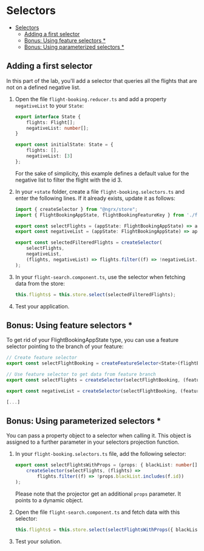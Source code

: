 # Selectors

- [Selectors](#selectors)
  - [Adding a first selector](#adding-a-first-selector)
  - [Bonus: Using feature selectors *](#bonus-using-feature-selectors-)
  - [Bonus: Using parameterized selectors *](#bonus-using-parameterized-selectors-)

## Adding a first selector

In this part of the lab, you'll add a selector that queries all the flights that are not on a defined negative list.

1. Open the file ``flight-booking.reducer.ts`` and add a property ``negativeList`` to your ``State``:

    ```typescript
    export interface State {
        flights: Flight[];
        negativeList: number[];
    }

    export const initialState: State = {
        flights: [],
        negativeList: [3]
    };
    ```

    For the sake of simplicity, this example defines a default value for the negative list to filter the flight with the id 3.

2. In your ``+state`` folder, create a file ``flight-booking.selectors.ts`` and enter the following lines. If it already exists, update it as follows:

    ```typescript
    import { createSelector } from "@ngrx/store";
    import { FlightBookingAppState, flightBookingFeatureKey } from './flight-booking.reducer';

    export const selectFlights = (appState: FlightBookingAppState) => appState[flightBookingFeatureKey].flights;
    export const negativeList = (appState: FlightBookingAppState) => appState[flightBookingFeatureKey].negativeList;

    export const selectedFilteredFlights = createSelector(
        selectFlights,
        negativeList,
        (flights, negativeList) => flights.filter((f) => !negativeList.includes(f.id))
    );
    ```

3. In your ``flight-search.component.ts``, use the selector when fetching data from the store:

    ```typescript
    this.flights$ = this.store.select(selectedFilteredFlights);
    ```

4. Test your application.

## Bonus: Using feature selectors *

To get rid of your FlightBookingAppState type, you can use a feature selector pointing to the branch of your feature:

```TypeScript
// Create feature selector
export const selectFlightBooking = createFeatureSelector<State>(flightBookingFeatureKey);

// Use feature selector to get data from feature branch
export const selectFlights = createSelector(selectFlightBooking, (featureState) => featureState.flights);

export const negativeList = createSelector(selectFlightBooking, (featureState) => featureState.negativeList);

[...]
```

## Bonus: Using parameterized selectors *

You can pass a property object to a selector when calling it. This object is assigned to a further parameter in your selectors projection function.

1. In your ``flight-booking.selectors.ts`` file, add the following selector:

    ```typescript
    export const selectFlightsWithProps = (props: { blackList: number[] }) =>
        createSelector(selectFlights, (flights) =>
            flights.filter((f) => !props.blackList.includes(f.id))
    );
    ```

    Please note that the projector get an additional ``props`` parameter. It points to a dynamic object.

2. Open the file ``flight-search.component.ts`` and fetch data with this selector:

    ```typescript
    this.flights$ = this.store.select(selectFlightsWithProps({ blackList: [3] }));
    ```

3. Test your solution.
